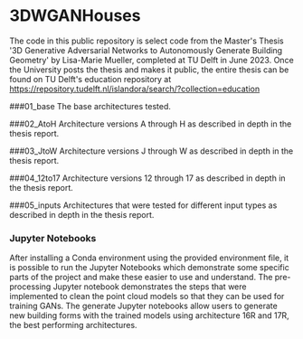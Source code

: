 # 3DWGANHouses

The code in this public repository is select code from the Master's Thesis '3D Generative Adversarial Networks to Autonomously Generate Building Geometry' by Lisa-Marie Mueller, completed at TU Delft in June 2023. Once the University posts the thesis and makes it public, the entire thesis can be found on TU Delft's education repository at https://repository.tudelft.nl/islandora/search/?collection=education

###01_base
The base architectures tested.

###02_AtoH
Architecture versions A through H as described in depth in the thesis report.

###03_JtoW
Architecture versions J through W as described in depth in the thesis report.

###04_12to17
Architecture versions 12 through 17 as described in depth in the thesis report.

###05_inputs
Architectures that were tested for different input types as described in depth in the thesis report.

### Jupyter Notebooks
After installing a Conda environment using the provided environment file, it is possible to run the Jupyter Notebooks which demonstrate some specific parts of the project and make these easier to use and understand. The pre-processing Jupyter notebook demonstrates the steps that were implemented to clean the point cloud models so that they can be used for training GANs. The generate Jupyter notebooks allow users to generate new building forms with the trained models using architecture 16R and 17R, the best performing architectures.
